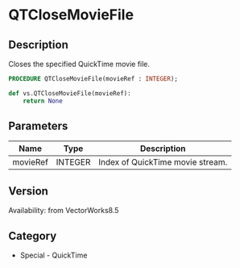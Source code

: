 # QTCloseMovieFile

## Description
Closes the specified QuickTime movie file.

```pascal
PROCEDURE QTCloseMovieFile(movieRef : INTEGER);
```

```python
def vs.QTCloseMovieFile(movieRef):
    return None
```

## Parameters
|Name|Type|Description|
|---|---|---|
|movieRef|INTEGER|Index of QuickTime movie stream.|

## Version
Availability: from VectorWorks8.5

## Category
* Special - QuickTime

